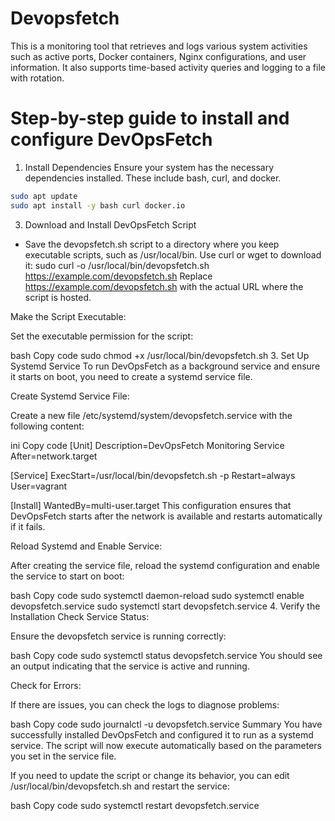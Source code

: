 # Devopsfetch 
This is a monitoring tool that retrieves and logs various system activities such as active ports, Docker containers, Nginx configurations, and user information. It also supports time-based activity queries and logging to a file with rotation.

# Step-by-step guide to install and configure DevOpsFetch
1. Install Dependencies
Ensure your system has the necessary dependencies installed. These include bash, curl, and docker. 
```bash
sudo apt update
sudo apt install -y bash curl docker.io
```
3. Download and Install DevOpsFetch Script
- Save the devopsfetch.sh script to a directory where you keep executable scripts, such as /usr/local/bin. Use curl or wget to download it:
sudo curl -o /usr/local/bin/devopsfetch.sh https://example.com/devopsfetch.sh
Replace https://example.com/devopsfetch.sh with the actual URL where the script is hosted.

Make the Script Executable:

Set the executable permission for the script:

bash
Copy code
sudo chmod +x /usr/local/bin/devopsfetch.sh
3. Set Up Systemd Service
To run DevOpsFetch as a background service and ensure it starts on boot, you need to create a systemd service file.

Create Systemd Service File:

Create a new file /etc/systemd/system/devopsfetch.service with the following content:

ini
Copy code
[Unit]
Description=DevOpsFetch Monitoring Service
After=network.target

[Service]
ExecStart=/usr/local/bin/devopsfetch.sh -p
Restart=always
User=vagrant

[Install]
WantedBy=multi-user.target
This configuration ensures that DevOpsFetch starts after the network is available and restarts automatically if it fails.

Reload Systemd and Enable Service:

After creating the service file, reload the systemd configuration and enable the service to start on boot:

bash
Copy code
sudo systemctl daemon-reload
sudo systemctl enable devopsfetch.service
sudo systemctl start devopsfetch.service
4. Verify the Installation
Check Service Status:

Ensure the devopsfetch service is running correctly:

bash
Copy code
sudo systemctl status devopsfetch.service
You should see an output indicating that the service is active and running.

Check for Errors:

If there are issues, you can check the logs to diagnose problems:

bash
Copy code
sudo journalctl -u devopsfetch.service
Summary
You have successfully installed DevOpsFetch and configured it to run as a systemd service. The script will now execute automatically based on the parameters you set in the service file.

If you need to update the script or change its behavior, you can edit /usr/local/bin/devopsfetch.sh and restart the service:

bash
Copy code
sudo systemctl restart devopsfetch.service
